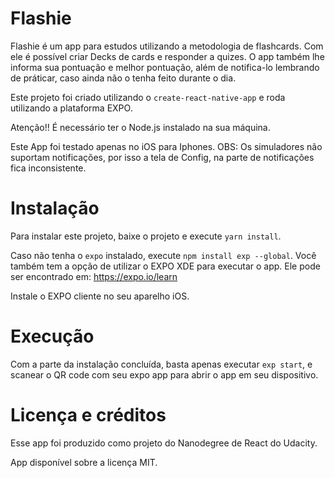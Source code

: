 # Flashie

Flashie é um app para estudos utilizando a metodologia de flashcards. Com ele é possível criar Decks de cards e responder a quizes. O app também lhe informa sua pontuação e melhor pontuação, além de notifica-lo lembrando de práticar, caso ainda não o tenha feito durante o dia.


Este projeto foi criado utilizando o `create-react-native-app` e roda utilizando a plataforma EXPO.

Atenção!! É necessário ter o Node.js instalado na sua máquina.

Este App foi testado apenas no iOS para Iphones. OBS: Os simuladores não suportam notificações, por isso a tela de Config, na parte de notificações fica inconsistente.

# Instalação

Para instalar este projeto, baixe o projeto e execute `yarn install`.

Caso não tenha o `expo` instalado, execute `npm install exp --global`. Você também tem a opção de utilizar o EXPO XDE para executar o app. Ele pode ser encontrado em: https://expo.io/learn

Instale o EXPO cliente no seu aparelho iOS.

# Execução

Com a parte da instalação concluída, basta apenas executar `exp start`, e scanear o QR code com seu expo app para abrir o app em seu dispositivo. 

# Licença e créditos

Esse app foi produzido como projeto do Nanodegree de React do Udacity.

App disponível sobre a licença MIT.




